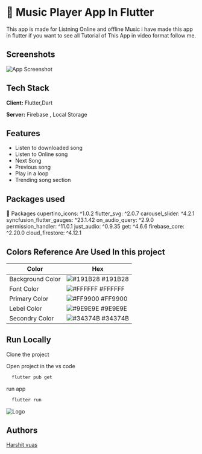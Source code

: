 
# 📙 Music Player App In Flutter
This app is made for Listning Online and offline Music i have made this app in flutter if you want to see all Tutorial of This App in video format follow me.


## Screenshots

![App Screenshot](https://blogger.googleusercontent.com/img/b/R29vZ2xl/AVvXsEhGwN0nWXGTpVLpIsRSmToNSBS8tu_G_wr54T3q05uUU75YyHtQyj8sxx_d9V-0Vj43XZZCd9OBlc1zpdBT9k3RgPTZQvxRYzXgMhQ5gT9P29YZ8qOMB3dMpw2zPNhxSy1-CJmNqRdah_W8c9uHLoLqjdDyOaFvalCTZAGzeX5sk6ztT_FRlmOSC4tOop8/s1920/Thumail.jpg)


## Tech Stack

**Client:** Flutter,Dart

**Server:** Firebase , Local Storage

## Features

- Listen to downloaded song 
- Listen to Online song
- Next Song
- Previous song 
- Play in a loop
- Trending song section 

## Packages used 
📁 Packages 
  cupertino_icons: ^1.0.2
  flutter_svg: ^2.0.7
  carousel_slider: ^4.2.1
  syncfusion_flutter_gauges: ^23.1.42
  on_audio_query: ^2.9.0
  permission_handler: ^11.0.1
  just_audio: ^0.9.35
  get: ^4.6.6
  firebase_core: ^2.20.0
  cloud_firestore: ^4.12.1
   
## Colors Reference Are Used In this project 

| Color             | Hex                                                                |
| ----------------- | ------------------------------------------------------------------ |
| Background Color | ![#191B28](https://via.placeholder.com/10/191B28?text=+) #191B28 |
| Font Color | ![#FFFFFF](https://via.placeholder.com/10/FFFFFF?text=+) #FFFFFF |
| Primary Color | ![#FF9900](https://via.placeholder.com/10/FF9900?text=+) #FF9900 |
| Lebel Color | ![#9E9E9E](https://via.placeholder.com/10/9E9E9E?text=+) #9E9E9E |
| Secondry Color | ![#34374B](https://via.placeholder.com/10/34374B?text=+) #34374B |


## Run Locally

Clone the project

Open project in the vs code

```bash
  flutter pub get
```

run app 

```bash
  flutter run
```


![Logo](https://blogger.googleusercontent.com/img/b/R29vZ2xl/AVvXsEgBFy3KKaPY3ohLI6sbz90qZf-5l0k1D6a9qHe_l9pPWRfdEaR58Q5k5D1CSs7CgA3u1dfJ9l5Ll-FZFscypotQIma5HWn4shtMV9_EdloXxjZ4nlY98RVC2f5hJIhg4qn_rTxj6VLIhKMmuzBlJHBCU2K4bpc5XE8PSu_Y5rMXrSu4Ih0LFOL7SlL_zU8/s783/Group%2011.png)


## Authors

<a href="https://www.github.com/harshit7132](https://harshit7132.github.io/)https://harshit7132.github.io/" target="blank">Harshit vuas </a>

